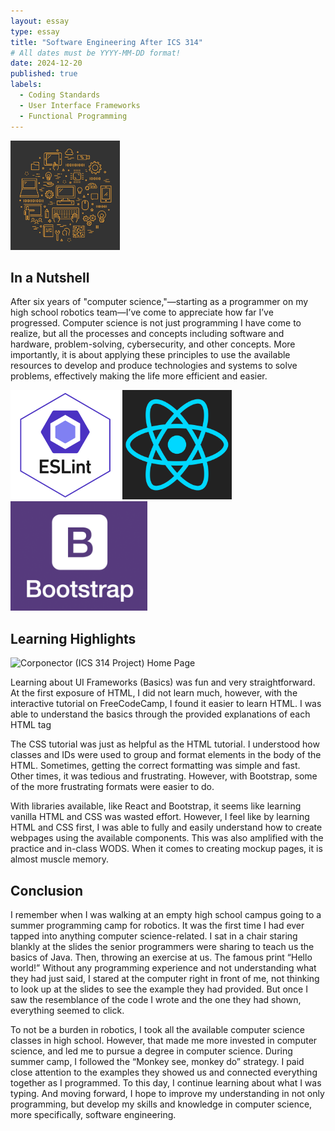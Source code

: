 ```yaml
---
layout: essay
type: essay
title: "Software Engineering After ICS 314"
# All dates must be YYYY-MM-DD format!
date: 2024-12-20
published: true
labels:
  - Coding Standards
  - User Interface Frameworks
  - Functional Programming
---
```


<img width="175px" class="rounded float-start pe-4" src="../img/reflection/cs.jpg">

## In a Nutshell
After six years of "computer science,"—starting as a programmer on my high school robotics team—I’ve come to appreciate how far I’ve progressed. Computer science is not just programming I have come to realize, but all the processes and concepts including software and hardware, problem-solving, cybersecurity, and other concepts. More importantly, it is about applying these principles to use the available resources to develop and produce technologies and systems to solve problems, effectively making the life more efficient and easier.

<div class="row justify-content-center fluid">
  <img height="175px" alt="ESLint" src="../img/e28_coding-standards-reflection/eslint.png" />
  <img height="175px" alt="React Icon" src="../img/reflection/react.png" />
  <img height="175px" alt="Bootstrap Icon" src="../img/e37_ui-frameworks/bootstrap-logo.png" />
</div>

## Learning Highlights

<img class="img-fluid" alt="Corponector (ICS 314 Project) Home Page" src="../img/corpo_proj/home_page.png" />

Learning about UI Frameworks (Basics) was fun and very straightforward. At the first exposure of HTML, I did not learn much, however, with the interactive tutorial on FreeCodeCamp, I found it easier to learn HTML. I was able to understand the basics through the provided explanations of each HTML tag

The CSS tutorial was just as helpful as the HTML tutorial. I understood how classes and IDs were used to group and format elements in the body of the HTML. Sometimes, getting the correct formatting was simple and fast. Other times, it was tedious and frustrating. However, with Bootstrap, some of the more frustrating formats were easier to do. 

With libraries available, like React and Bootstrap, it seems like learning vanilla HTML and CSS was wasted effort. However, I feel like by learning HTML and CSS first, I was able to fully and easily understand how to create webpages using the available components. This was also amplified with the practice and in-class WODS. When it comes to creating mockup pages, it is almost muscle memory.

## Conclusion
I remember when I was walking at an empty high school campus going to a summer programming camp for robotics. It was the first time I had ever tapped into anything computer science-related. I sat in a chair staring blankly at the slides the senior programmers were sharing to teach us the basics of Java. Then, throwing an exercise at us. The famous print “Hello world!” Without any programming experience and not understanding what they had just said, I stared at the computer right in front of me, not thinking to look up at the slides to see the example they had provided. But once I saw the resemblance of the code I wrote and the one they had shown, everything seemed to click.

To not be a burden in robotics, I took all the available computer science classes in high school. However, that made me more invested in computer science, and led me to pursue a degree in computer science. During summer camp, I followed the “Monkey see, monkey do” strategy. I paid close attention to the examples they showed us and connected everything together as I programmed. To this day, I continue learning about what I was typing. And moving forward, I hope to improve my understanding in not only programming, but develop my skills and knowledge in computer science, more specifically, software engineering.